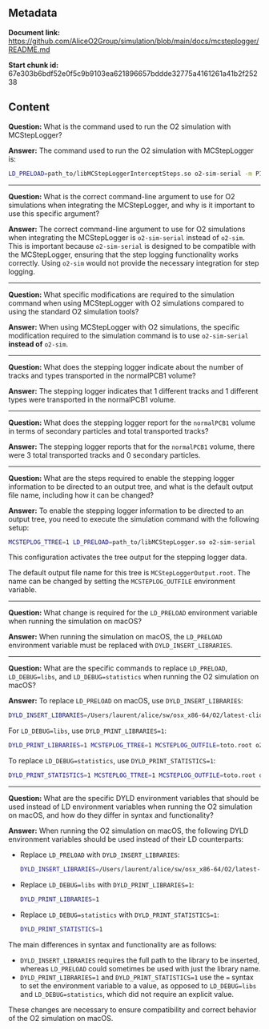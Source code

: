 ## Metadata

**Document link:** https://github.com/AliceO2Group/simulation/blob/main/docs/mcsteplogger/README.md

**Start chunk id:** 67e303b6bdf52e0f5c9b9103ea621896657bddde32775a4161261a41b2f25238

## Content

**Question:** What is the command used to run the O2 simulation with MCStepLogger?

**Answer:** The command used to run the O2 simulation with MCStepLogger is:

```bash
LD_PRELOAD=path_to/libMCStepLoggerInterceptSteps.so o2-sim-serial -m PIPE ITS TPC -n 10
```

---

**Question:** What is the correct command-line argument to use for O2 simulations when integrating the MCStepLogger, and why is it important to use this specific argument?

**Answer:** The correct command-line argument to use for O2 simulations when integrating the MCStepLogger is `o2-sim-serial` instead of `o2-sim`. This is important because `o2-sim-serial` is designed to be compatible with the MCStepLogger, ensuring that the step logging functionality works correctly. Using `o2-sim` would not provide the necessary integration for step logging.

---

**Question:** What specific modifications are required to the simulation command when using MCStepLogger with O2 simulations compared to using the standard O2 simulation tools?

**Answer:** When using MCStepLogger with O2 simulations, the specific modification required to the simulation command is to use `o2-sim-serial` **instead of** `o2-sim`.

---

**Question:** What does the stepping logger indicate about the number of tracks and types transported in the normalPCB1 volume?

**Answer:** The stepping logger indicates that 1 different tracks and 1 different types were transported in the normalPCB1 volume.

---

**Question:** What does the stepping logger report for the `normalPCB1` volume in terms of secondary particles and total transported tracks?

**Answer:** The stepping logger reports that for the `normalPCB1` volume, there were 3 total transported tracks and 0 secondary particles.

---

**Question:** What are the steps required to enable the stepping logger information to be directed to an output tree, and what is the default output file name, including how it can be changed?

**Answer:** To enable the stepping logger information to be directed to an output tree, you need to execute the simulation command with the following setup:

```bash
MCSTEPLOG_TTREE=1 LD_PRELOAD=path_to/libMCStepLogger.so o2-sim-serial ...
```

This configuration activates the tree output for the stepping logger data. 

The default output file name for this tree is `MCStepLoggerOutput.root`. The name can be changed by setting the `MCSTEPLOG_OUTFILE` environment variable.

---

**Question:** What change is required for the `LD_PRELOAD` environment variable when running the simulation on macOS?

**Answer:** When running the simulation on macOS, the `LD_PRELOAD` environment variable must be replaced with `DYLD_INSERT_LIBRARIES`.

---

**Question:** What are the specific commands to replace `LD_PRELOAD`, `LD_DEBUG=libs`, and `LD_DEBUG=statistics` when running the O2 simulation on macOS?

**Answer:** To replace `LD_PRELOAD` on macOS, use `DYLD_INSERT_LIBRARIES`:

```bash
DYLD_INSERT_LIBRARIES=/Users/laurent/alice/sw/osx_x86-64/O2/latest-clion-o2/lib/libMCStepLogger.dylib MCSTEPLOG_TTREE=1 MCSTEPLOG_OUTFILE=toto.root o2-sim-serial -m MCH -g fwmugen -n 1
```

For `LD_DEBUG=libs`, use `DYLD_PRINT_LIBRARIES=1`:

```bash
DYLD_PRINT_LIBRARIES=1 MCSTEPLOG_TTREE=1 MCSTEPLOG_OUTFILE=toto.root o2-sim-serial -m MCH -g fwmugen -n 1
```

To replace `LD_DEBUG=statistics`, use `DYLD_PRINT_STATISTICS=1`:

```bash
DYLD_PRINT_STATISTICS=1 MCSTEPLOG_TTREE=1 MCSTEPLOG_OUTFILE=toto.root o2-sim-serial -m MCH -g fwmugen -n 1
```

---

**Question:** What are the specific DYLD environment variables that should be used instead of LD environment variables when running the O2 simulation on macOS, and how do they differ in syntax and functionality?

**Answer:** When running the O2 simulation on macOS, the following DYLD environment variables should be used instead of their LD counterparts:

- Replace `LD_PRELOAD` with `DYLD_INSERT_LIBRARIES`:
  ```bash
  DYLD_INSERT_LIBRARIES=/Users/laurent/alice/sw/osx_x86-64/O2/latest-clion-o2/lib/libMCStepLogger.dylib
  ```

- Replace `LD_DEBUG=libs` with `DYLD_PRINT_LIBRARIES=1`:
  ```bash
  DYLD_PRINT_LIBRARIES=1
  ```

- Replace `LD_DEBUG=statistics` with `DYLD_PRINT_STATISTICS=1`:
  ```bash
  DYLD_PRINT_STATISTICS=1
  ```

The main differences in syntax and functionality are as follows:
- `DYLD_INSERT_LIBRARIES` requires the full path to the library to be inserted, whereas `LD_PRELOAD` could sometimes be used with just the library name.
- `DYLD_PRINT_LIBRARIES=1` and `DYLD_PRINT_STATISTICS=1` use the `=` syntax to set the environment variable to a value, as opposed to `LD_DEBUG=libs` and `LD_DEBUG=statistics`, which did not require an explicit value.

These changes are necessary to ensure compatibility and correct behavior of the O2 simulation on macOS.